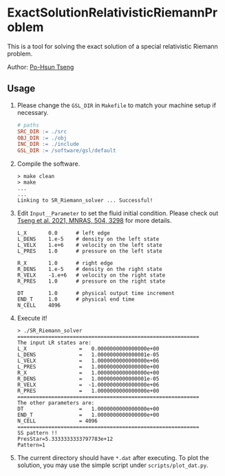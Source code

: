 # ExactSolutionRelativisticRiemannProblem
This is a tool for solving the exact solution of a special relativistic Riemann problem.

Author: [Po-Hsun Tseng](https://github.com/zengbs)


## Usage
1. Please change the `GSL_DIR` in `Makefile` to match your machine setup if necessary.
   ```makefile
   # paths
   SRC_DIR := ./src
   OBJ_DIR := ./obj
   INC_DIR := ./include
   GSL_DIR := /software/gsl/default
   ```
1. Compile the software.
   ```shell
   > make clean
   > make
   ...
   ...
   Linking to SR_Riemann_solver ... Successful!
   ```
1. Edit `Input__Parameter` to set the fluid initial condition. Please check out [Tseng et al. 2021, MNRAS, 504, 3298](https://academic.oup.com/mnras/article-abstract/504/3/3298/6224873?redirectedFrom=PDF) for more details.

   ```shell
   L_X       0.0      # left edge
   L_DENS    1.e-5    # density on the left state
   L_VELX    1.e+6    # velocity on the left state
   L_PRES    1.0      # pressure on the left state

   R_X       1.0      # right edge
   R_DENS    1.e-5    # density on the right state
   R_VELX    -1.e+6   # velocity on the right state
   R_PRES    1.0      # pressure on the right state

   DT        1.0      # physical output time increment
   END_T     1.0      # physical end time
   N_CELL    4096
   ```
1. Execute it!
   ```shell
   > ./SR_Riemann_solver
   ===========================================================
   The input LR states are:
   L_X                 =   0.0000000000000000e+00
   L_DENS              =   1.0000000000000001e-05
   L_VELX              =   1.0000000000000000e+06
   L_PRES              =   1.0000000000000000e+00
   R_X                 =   1.0000000000000000e+00
   R_DENS              =   1.0000000000000001e-05
   R_VELX              =  -1.0000000000000000e+06
   R_PRES              =   1.0000000000000000e+00
   ===========================================================
   The other parameters are:
   DT                  =   1.0000000000000000e+00
   END_T               =   1.0000000000000000e+00
   N_CELL              = 4096
   ===========================================================
   SS pattern !!
   PresStar=5.3333333333797783e+12
   Pattern=1
   ```
1. The current directory should have `*.dat` after executing. To plot the solution, you may use the simple script under `scripts/plot_dat.py`.
